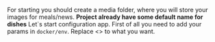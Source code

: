 For starting you should create a media folder, where you will store your images for meals/news.
**Project already have some default name for dishes**
Let`s start configuration app. First of all you need to add your params in ````` docker/env `````. Replace <> to what you want.
